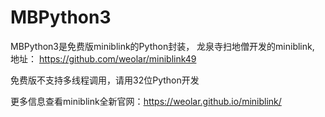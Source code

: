 # MBPython3

MBPython3是免费版miniblink的Python封装， 龙泉寺扫地僧开发的miniblink, 地址：
https://github.com/weolar/miniblink49

免费版不支持多线程调用，请用32位Python开发

更多信息查看miniblink全新官网：https://weolar.github.io/miniblink/
